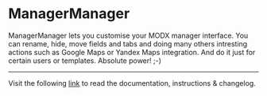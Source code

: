 # ManagerManager

ManagerManager lets you customise your MODX manager interface. You can rename, hide, move fields and tabs and doing many others intresting actions such as Google Maps or Yandex Maps integration. And do it just for certain users or templates. Absolute power! ;-)
___
Visit the following [link](http://code.divandesign.biz/modx/managermanager) to read the documentation, instructions & changelog.